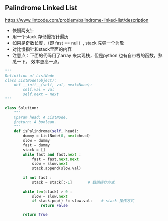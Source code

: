 ## Palindrome Linked List

https://www.lintcode.com/problem/palindrome-linked-list/description

+ 快慢两支针
+ 用一个stack 存储慢指针遍历 
+ 如果是奇数长度，（即 fast == null）, stack 先弹一个为敬
+ 对比慢指针和stack里面的内容
+ 注意点：下面的代码用了array 来实现栈，但是python 也有自带栈的函数，熟悉一下。 效率更高一点。 

```python
"""
Definition of ListNode
class ListNode(object):
    def __init__(self, val, next=None):
        self.val = val
        self.next = next
"""

class Solution:
    """
    @param head: A ListNode.
    @return: A boolean.
    """
    def isPalindrome(self, head):
        dummy = ListNode(0, next=head)
        slow = dummy
        fast = dummy
        stack = [] 
        while fast and fast.next : 
            fast = fast.next.next 
            slow = slow.next 
            stack.append(slow.val)
        
        if not fast : 
            stack = stack[:-1]       # 数组操作方式
            
        while len(stack) > 0 : 
            slow = slow.next
            if stack.pop() != slow.val:    # stack 操作方式
                return False

        return True
        
        
```

